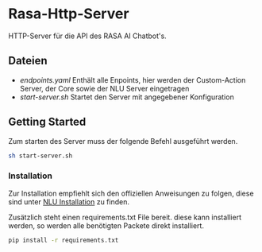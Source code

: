 # Rasa-Http-Server
HTTP-Server für die API des RASA AI Chatbot's.

## Dateien
* *endpoints.yaml* Enthält alle Enpoints, hier werden der Custom-Action Server, der Core sowie der NLU Server eingetragen
* *start-server.sh* Startet den Server mit angegebener Konfiguration



## Getting Started

Zum starten des Server muss der folgende Befehl ausgeführt werden.
```bash
sh start-server.sh
```

### Installation

Zur Installation empfiehlt sich den offiziellen Anweisungen zu folgen, diese sind unter [NLU Installation](http://www.rasa.com/docs/nlu/installation/) zu finden.

Zusätzlich steht einen requirements.txt File bereit. diese kann installiert werden, so werden alle benötigten Packete direkt installiert.

```bash
pip install -r requirements.txt
```
